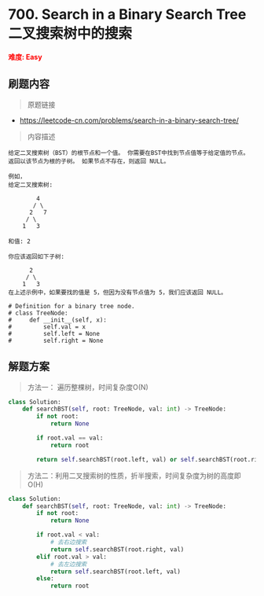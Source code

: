 # 700. Search in a Binary Search Tree 二叉搜索树中的搜索

**<font color=red>难度: Easy</font>**

## 刷题内容

> 原题链接

* https://leetcode-cn.com/problems/search-in-a-binary-search-tree/

> 内容描述

```
给定二叉搜索树（BST）的根节点和一个值。 你需要在BST中找到节点值等于给定值的节点。 返回以该节点为根的子树。 如果节点不存在，则返回 NULL。

例如，
给定二叉搜索树:

        4
       / \
      2   7
     / \
    1   3

和值: 2

你应该返回如下子树:

      2     
     / \   
    1   3
在上述示例中，如果要找的值是 5，但因为没有节点值为 5，我们应该返回 NULL。

# Definition for a binary tree node.
# class TreeNode:
#     def __init__(self, x):
#         self.val = x
#         self.left = None
#         self.right = None
```

## 解题方案

> 方法一： 遍历整棵树，时间复杂度O(N)
>

```python
class Solution:
    def searchBST(self, root: TreeNode, val: int) -> TreeNode:
        if not root:
            return None

        if root.val == val:
            return root

        return self.searchBST(root.left, val) or self.searchBST(root.right, val)
```



> 方法二：利用二叉搜索树的性质，折半搜索，时间复杂度为树的高度即O(H)

```Python
class Solution:
    def searchBST(self, root: TreeNode, val: int) -> TreeNode:
        if not root:
            return None

        if root.val < val:
            # 去右边搜索
            return self.searchBST(root.right, val)
        elif root.val > val:
            # 去左边搜索
            return self.searchBST(root.left, val)
        else:
            return root
```


